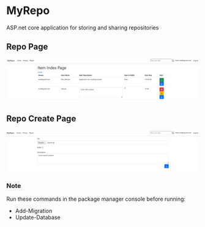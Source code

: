 # MyRepo
ASP.net core application for storing and sharing repositories

## Repo Page
![alt text](https://github.com/Ruan191/MyRepo/blob/main/Images/Repo.PNG "Logo Title Text 1")
## Repo Create Page
![alt text](https://github.com/Ruan191/MyRepo/blob/main/Images/RepoCreate.PNG "Logo Title Text 1")

### Note
Run these commands in the package manager console before running:
* Add-Migration
* Update-Database
